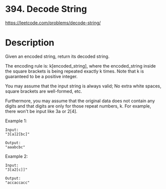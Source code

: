 # 394. Decode String

https://leetcode.com/problems/decode-string/

# Description

Given an encoded string, return its decoded string.

The encoding rule is: k[encoded_string], where the encoded_string inside the square brackets is being repeated exactly k times. Note that k is guaranteed to be a positive integer.

You may assume that the input string is always valid; No extra white spaces, square brackets are well-formed, etc.

Furthermore, you may assume that the original data does not contain any digits and that digits are only for those repeat numbers, k. For example, there won't be input like 3a or 2[4].

Example 1:

```
Input:
"3[a]2[bc]"

Output:
"aaabcbc"

```

Example 2:

```
Input:
"3[a2[c]]"

Output:
"accaccacc"

```
